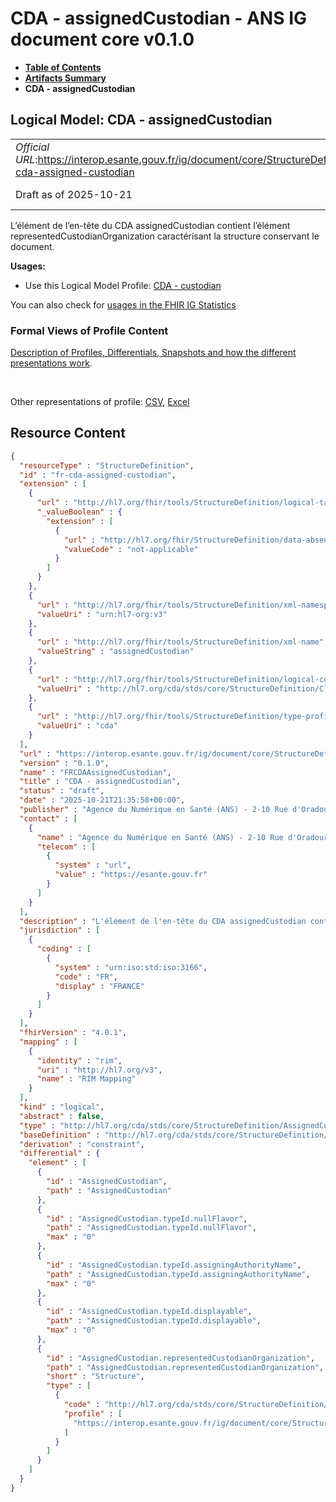 # CDA - assignedCustodian - ANS IG document core v0.1.0

* [**Table of Contents**](toc.md)
* [**Artifacts Summary**](artifacts.md)
* **CDA - assignedCustodian**

## Logical Model: CDA - assignedCustodian 

| | |
| :--- | :--- |
| *Official URL*:https://interop.esante.gouv.fr/ig/document/core/StructureDefinition/fr-cda-assigned-custodian | *Version*:0.1.0 |
| Draft as of 2025-10-21 | *Computable Name*:FRCDAAssignedCustodian |

 
L’élément de l’en-tête du CDA assignedCustodian contient l’élément representedCustodianOrganization caractérisant la structure conservant le document. 

**Usages:**

* Use this Logical Model Profile: [CDA - custodian](StructureDefinition-fr-cda-custodian.md)

You can also check for [usages in the FHIR IG Statistics](https://packages2.fhir.org/xig/ans.document.fr.core|current/StructureDefinition/fr-cda-assigned-custodian)

### Formal Views of Profile Content

 [Description of Profiles, Differentials, Snapshots and how the different presentations work](http://build.fhir.org/ig/FHIR/ig-guidance/readingIgs.html#structure-definitions). 

 

Other representations of profile: [CSV](StructureDefinition-fr-cda-assigned-custodian.csv), [Excel](StructureDefinition-fr-cda-assigned-custodian.xlsx) 



## Resource Content

```json
{
  "resourceType" : "StructureDefinition",
  "id" : "fr-cda-assigned-custodian",
  "extension" : [
    {
      "url" : "http://hl7.org/fhir/tools/StructureDefinition/logical-target",
      "_valueBoolean" : {
        "extension" : [
          {
            "url" : "http://hl7.org/fhir/StructureDefinition/data-absent-reason",
            "valueCode" : "not-applicable"
          }
        ]
      }
    },
    {
      "url" : "http://hl7.org/fhir/tools/StructureDefinition/xml-namespace",
      "valueUri" : "urn:hl7-org:v3"
    },
    {
      "url" : "http://hl7.org/fhir/tools/StructureDefinition/xml-name",
      "valueString" : "assignedCustodian"
    },
    {
      "url" : "http://hl7.org/fhir/tools/StructureDefinition/logical-container",
      "valueUri" : "http://hl7.org/cda/stds/core/StructureDefinition/ClinicalDocument"
    },
    {
      "url" : "http://hl7.org/fhir/tools/StructureDefinition/type-profile-style",
      "valueUri" : "cda"
    }
  ],
  "url" : "https://interop.esante.gouv.fr/ig/document/core/StructureDefinition/fr-cda-assigned-custodian",
  "version" : "0.1.0",
  "name" : "FRCDAAssignedCustodian",
  "title" : "CDA - assignedCustodian",
  "status" : "draft",
  "date" : "2025-10-21T21:35:58+00:00",
  "publisher" : "Agence du Numérique en Santé (ANS) - 2-10 Rue d'Oradour-sur-Glane, 75015 Paris",
  "contact" : [
    {
      "name" : "Agence du Numérique en Santé (ANS) - 2-10 Rue d'Oradour-sur-Glane, 75015 Paris",
      "telecom" : [
        {
          "system" : "url",
          "value" : "https://esante.gouv.fr"
        }
      ]
    }
  ],
  "description" : "L'élément de l'en-tête du CDA assignedCustodian contient l’élément representedCustodianOrganization caractérisant la structure conservant le document.",
  "jurisdiction" : [
    {
      "coding" : [
        {
          "system" : "urn:iso:std:iso:3166",
          "code" : "FR",
          "display" : "FRANCE"
        }
      ]
    }
  ],
  "fhirVersion" : "4.0.1",
  "mapping" : [
    {
      "identity" : "rim",
      "uri" : "http://hl7.org/v3",
      "name" : "RIM Mapping"
    }
  ],
  "kind" : "logical",
  "abstract" : false,
  "type" : "http://hl7.org/cda/stds/core/StructureDefinition/AssignedCustodian",
  "baseDefinition" : "http://hl7.org/cda/stds/core/StructureDefinition/AssignedCustodian",
  "derivation" : "constraint",
  "differential" : {
    "element" : [
      {
        "id" : "AssignedCustodian",
        "path" : "AssignedCustodian"
      },
      {
        "id" : "AssignedCustodian.typeId.nullFlavor",
        "path" : "AssignedCustodian.typeId.nullFlavor",
        "max" : "0"
      },
      {
        "id" : "AssignedCustodian.typeId.assigningAuthorityName",
        "path" : "AssignedCustodian.typeId.assigningAuthorityName",
        "max" : "0"
      },
      {
        "id" : "AssignedCustodian.typeId.displayable",
        "path" : "AssignedCustodian.typeId.displayable",
        "max" : "0"
      },
      {
        "id" : "AssignedCustodian.representedCustodianOrganization",
        "path" : "AssignedCustodian.representedCustodianOrganization",
        "short" : "Structure",
        "type" : [
          {
            "code" : "http://hl7.org/cda/stds/core/StructureDefinition/CustodianOrganization",
            "profile" : [
              "https://interop.esante.gouv.fr/ig/document/core/StructureDefinition/fr-cda-represented-custodian-organization"
            ]
          }
        ]
      }
    ]
  }
}

```
